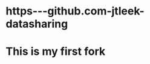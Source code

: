 https---github.com-jtleek-datasharing
=====================================
# This is my first fork
